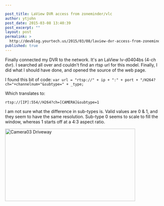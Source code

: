 ```yaml
---

post_title: LaView DVR access from zoneminder/vlc
author: ytjohn
post_date: 2015-03-08 13:40:39
post_excerpt: ""
layout: post
permalink: >
  http://devblog.yourtech.us/2015/03/08/laview-dvr-access-from-zonemindervlc/
published: true
---
```

<p>Finally connected my DVR to the network. It's an LaView lv-d0404bs (4-ch dvr). I searched all over and couldn't find an rtsp url for this model. Finally, I did what I should have done, and opened the source of the web page.</p>
<p>I found this bit of code:     <code>var url = "rtsp://" + ip + ":" + port + "/H264?ch="+channelnum+"&amp;subtype=" + _type;</code></p>
<p>Which translates to:</p>
<p><code>rtsp://[IP]:554//H264?ch=[CAMERA]&amp;subtype=1</code></p>
<p>I am not sure what the difference in sub-types is. Valid values are 0 &amp; 1, and they seem to have the same resolution. Sub-type 0 seems to scale to fill the window, whereas 1 starts off at a 4:3 aspect ratio.</p>
<p><img alt="Camera03 Driveway" height="237" src="https://lh4.googleusercontent.com/-ae7Ji-npt38/VPxOI3oAkiI/AAAAAAAAXnY/tCtOITKq2hs/w852-h474/Screen%2BShot%2B2015-03-08%2Bat%2B9.25.33%2BAM.png" style="" width="426"/></p>
